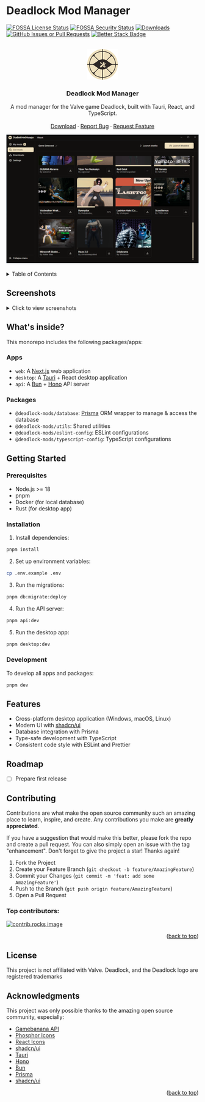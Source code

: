 <!-- Improved compatibility of back to top link: See: https://github.com/othneildrew/Best-README-Template/pull/73 -->
<a id="readme-top"></a>

# Deadlock Mod Manager


[![FOSSA License Status][license-status]][license-url]
[![FOSSA Security Status][security-status]][security-url]
[![Downloads][downloads-status]][downloads-url]
[![GitHub Issues or Pull Requests][issues-status]][issues-url]
[![Better Stack Badge](https://uptime.betterstack.com/status-badges/v1/monitor/1psci.svg)](https://uptime.betterstack.com/?utm_source=status_badge)

<br />
<div align="center">
  <a href="https://github.com/othneildrew/Best-README-Template">
    <img src="./docs/assets/deadlock.png" alt="Logo" width="80" height="80">
  </a>

  <h3 align="center">Deadlock Mod Manager</h3>

  <p align="center">
    A mod manager for the Valve game Deadlock, built with Tauri, React, and TypeScript.
    <br />
    <br />
    <a href="https://github.com/stormix/deadlock-modmanager/releases/latest">Download</a>
    ·
    <a href="https://github.com/stormix/deadlock-modmanager/issues/new?labels=bug&template=bug-report---.md">Report Bug</a>
    ·
    <a href="https://github.com/stormix/deadlock-modmanager/issues/new?labels=enhancement&template=feature-request---.md">Request Feature</a>
  </p>
  <img src="./docs/assets/download.png" alt="Deadlock Mod Manager" width="600">
</div>

<br />

<!-- TABLE OF CONTENTS -->
<details>
  <summary>Table of Contents</summary>
  <ol>
    <li>
      <a href="#screenshots">Screenshots</a>
      <ul>
        <li><a href="#main-window">Main Window</a></li>
        <li><a href="#mod-details">Mod Details</a></li>
        <li><a href="#my-mods">My Mods</a></li>
        <li><a href="#mods">Mods</a></li>
      </ul>
    </li>
    <li>
      <a href="#getting-started">Getting Started</a>
      <ul>
        <li><a href="#prerequisites">Prerequisites</a></li>
        <li><a href="#installation">Installation</a></li>
      </ul>
    </li>
    <li><a href="#usage">Usage</a></li>
    <li><a href="#roadmap">Roadmap</a></li>
    <li><a href="#contributing">Contributing</a></li>
    <li><a href="#license">License</a></li>
    <li><a href="#contact">Contact</a></li>
    <li><a href="#acknowledgments">Acknowledgments</a></li>
  </ol>
</details>

## Screenshots

<details>
<summary>Click to view screenshots</summary>

![Main Window](./docs/assets/about.png)

![Mod Details](./docs/assets/download.png)

![My Mods](./docs/assets/my-mods.png)

![Mods](./docs/assets/mods.png)

</details>

## What's inside?

This monorepo includes the following packages/apps:

### Apps

- `web`: A [Next.js](https://nextjs.org/) web application
- `desktop`: A [Tauri](https://tauri.app/) + React desktop application
- `api`: A [Bun](https://bun.sh/) + [Hono](https://hono.dev/) API server

### Packages

- `@deadlock-mods/database`: [Prisma](https://prisma.io/) ORM wrapper to manage & access the database
- `@deadlock-mods/utils`: Shared utilities
- `@deadlock-mods/eslint-config`: ESLint configurations
- `@deadlock-mods/typescript-config`: TypeScript configurations

## Getting Started

### Prerequisites

- Node.js >= 18
- pnpm
- Docker (for local database)
- Rust (for desktop app)

### Installation

1. Install dependencies:

```bash
pnpm install
```

2. Set up environment variables:

```bash
cp .env.example .env
```

3. Run the migrations:

```bash
pnpm db:migrate:deploy
```

4. Run the API server:

```bash
pnpm api:dev
```

5. Run the desktop app:

```bash
pnpm desktop:dev
```

### Development

To develop all apps and packages:

```bash
pnpm dev
```

## Features

- Cross-platform desktop application (Windows, macOS, Linux)
- Modern UI with [shadcn/ui](https://ui.shadcn.com/)
- Database integration with Prisma
- Type-safe development with TypeScript
- Consistent code style with ESLint and Prettier

<!-- ROADMAP -->

## Roadmap

- [ ] Prepare first release

## Contributing

Contributions are what make the open source community such an amazing place to learn, inspire, and create. Any contributions you make are **greatly appreciated**.

If you have a suggestion that would make this better, please fork the repo and create a pull request. You can also simply open an issue with the tag "enhancement".
Don't forget to give the project a star! Thanks again!

1. Fork the Project
2. Create your Feature Branch (`git checkout -b feature/AmazingFeature`)
3. Commit your Changes (`git commit -m 'feat: add some AmazingFeature'`)
4. Push to the Branch (`git push origin feature/AmazingFeature`)
5. Open a Pull Request

### Top contributors:

<a href="https://github.com/stormix/deadlock-modmanager/graphs/contributors">
  <img src="https://contrib.rocks/image?repo=stormix/deadlock-modmanager" alt="contrib.rocks image" />
</a>

<p align="right">(<a href="#readme-top">back to top</a>)</p>

## License

This project is not affiliated with Valve. Deadlock, and the Deadlock logo are registered trademarks

<!-- ACKNOWLEDGMENTS -->

## Acknowledgments

This project was only possible thanks to the amazing open source community, especially:

- [Gamebanana API](https://gamebanana.com/)
- [Phosphor Icons](https://phosphoricons.com/)
- [React Icons](https://react-icons.github.io/react-icons/search)
- [shadcn/ui](https://ui.shadcn.com/)
- [Tauri](https://tauri.app/)
- [Hono](https://hono.dev/)
- [Bun](https://bun.sh/)
- [Prisma](https://prisma.io/)
- [shadcn/ui](https://ui.shadcn.com/)

<p align="right">(<a href="#readme-top">back to top</a>)</p>

[security-status]: https://app.fossa.com/api/projects/git%2Bgithub.com%2FStormix%2Fdeadlock-modmanager.svg?type=shield&issueType=security
[security-url]: https://app.fossa.com/projects/git%2Bgithub.com%2FStormix%2Fdeadlock-modmanager?ref=badge_shield&issueType=security
[license-status]: https://app.fossa.com/api/projects/git%2Bgithub.com%2FStormix%2Fdeadlock-modmanager.svg?type=shield&issueType=license
[license-url]: https://app.fossa.com/projects/git%2Bgithub.com%2FStormix%2Fdeadlock-modmanager?ref=badge_shield&issueType=license
[downloads-status]: https://img.shields.io/github/downloads/stormix/deadlock-modmanager/latest/total
[downloads-url]: https://github.com/stormix/deadlock-modmanager/releases/latest
[issues-status]: https://img.shields.io/github/issues/stormix/deadlock-modmanager
[issues-url]: https://github.com/stormix/deadlock-modmanager/issues